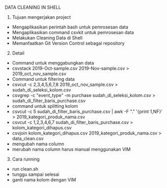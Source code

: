 
DATA CLEANING IN SHELL

1. Tujuan mengerjakan project 
- Mengaplikasikan perintah bash untuk pemrosesan data
- Mengaplikasikan command csvkit untuk pemrosesan data
- Melakukan Cleaning Data di Shell
- Memanfaatkan Git Version Control sebagai repository

2. Detail
- Command untuk menggabungkan data
 - csvstack 2019-Oct-sample.csv 2019-Nov-sample.csv > 2019_oct_nov_sample.csv
- Command untuk filtering data 
 - csvcut -c 2,3,4,5,6,7,8 2019_oct_nov_sample.csv > sudah_di_seleksi_kolom.csv
 - csvgrep -c "event_type" -m purchase sudah_di_seleksi_kolom.csv > sudah_di_filter_baris_purchase.csv
- command untuk splitting kolom
 - csvcut -c 5 sudah_di_filter_baris_purchase.csv | awk -F "." '{print $1,$NF}' >  2019_kategori_produk_nama.csv
 - csvcut -c 1,2,3,4,6,7 sudah_di_filter_baris_purchase.csv > kolom_kategori_dihapus.csv                                           
 - csvjoin kolom_kategori_dihapus.csv 2019_kategori_produk_nama.csv > data_clean.csv
- mengubah nama column
 - merubah nama column harus manual menggunakan VIM

3. Cara running 
- run clean.sh
- tunggu sampai selesai
- ganti nama kolom dengan VIM

